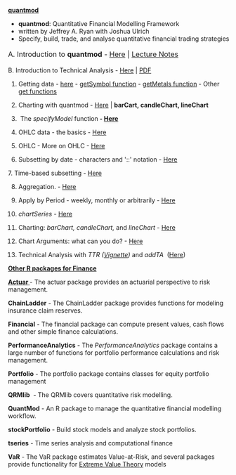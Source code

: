 <span style="text-decoration:underline;"><strong>quantmod</strong></span>
<ul>
	<li><strong>quantmod</strong>: Quantitative Financial Modelling Framework</li>
	<li>written by Jeffrey A. Ryan with Joshua Ulrich</li>
	<li>Specify, build, trade, and analyse quantitative financial trading strategies</li>
</ul>
<span style="line-height:1.714285714;font-size:1rem;">A. Introduction to <strong>quantmod</strong> - <a href="https://dl.dropboxusercontent.com/u/6044937/FinMath/qm00A-intro_quantmod.html" target="_blank">Here</a> | <a href="https://4310b1a9-a-a8fb2076-s-sites.googlegroups.com/a/r-programming.org/home/files/quantmod.pdf?attachauth=ANoY7cquYrvKLA6dYva43VdMY45ATED_V0p5hz4UrxNTk0du9rKRkSw_PjMqfeTFaHmz0565xARRkeHqF8nIsmj1mCGQJBPEw5rj9e6u2TTrVvrcsmfXQ594nbJ7PRyZUdoxL4ciHDJc6qPDlOhaYPLGUAGxDRMjNkcaKQnEMYLxJTJh8geuQWNvhvOTQatfN-kgGpTpLe6Sr-mlCCFcMKKjLezl6jzFGg%3D%3D&attredirects=0" target="_blank">Lecture Notes</a></span>

B. Introduction to Technical Analysis - <a href="https://dl.dropboxusercontent.com/u/6044937/FinMath/qm00b-TechnicalAnalysis.html" target="_blank">Here</a> | <a href="https://dl.dropboxusercontent.com/u/6044937/Finance%20FERM/TechnicalAnalysis.pdf" target="_blank">PDF</a>

1. Getting data - <a href="https://dl.dropboxusercontent.com/u/6044937/FinMath/qm01-getting%20data.html" target="_blank">here</a> - <a href="https://dl.dropboxusercontent.com/u/6044937/FinMath/qm01-getsymbol.html" target="_blank">getSymbol function</a> - <a href="https://dl.dropboxusercontent.com/u/6044937/FinMath/qm01-getMetals.html" target="_blank">getMetals function</a> - Other <a href="https://dl.dropboxusercontent.com/u/6044937/FinMath/qm01-getDividends.html" target="_blank">get functions</a>

2. Charting with quantmod - <a href="https://dl.dropboxusercontent.com/u/6044937/FinMath/qm02-Charting.html" target="_blank">Here</a> | <strong>barCart, candleChart, lineChart</strong>

3.  The <em>specifyModel </em>function<b> - <a href="https://dl.dropboxusercontent.com/u/6044937/FinMath/qm03-specifyModel.pdf" target="_blank">Here</a></b>

4. OHLC data - the basics - <a href="https://dl.dropboxusercontent.com/u/6044937/FinMath/qm04-OHLC.html" target="_blank">Here</a>

5. OHLC - More on OHLC - <a href="https://dl.dropboxusercontent.com/u/6044937/FinMath/qm05-MoreonOHLC.html" target="_blank">Here</a>

6. Subsetting by date - characters and '::' notation - <a href="https://dl.dropboxusercontent.com/u/6044937/FinMath/qm06-xts.html" target="_blank">Here</a>

7. Time-based subsetting - <a href="https://dl.dropboxusercontent.com/u/6044937/FinMath/qm07-TimebasedSubsetting.html" target="_blank">Here</a>

8. Aggregation. - <a href="https://dl.dropboxusercontent.com/u/6044937/FinMath/qm08-TimeScales.html" target="_blank">Here</a>

9. Apply by Period - weekly, monthly or arbitrarily - <a href="https://dl.dropboxusercontent.com/u/6044937/FinMath/qm09-ApplyByPeriod.html" target="_blank">Here</a>

10. <em>chartSeries - </em><a href="https://dl.dropboxusercontent.com/u/6044937/FinMath/qm10-chartSeries.html" target="_blank">Here</a>

11. Charting: <em>barChart, candleChart,</em> and <em>lineChart</em> - <a href="https://dl.dropboxusercontent.com/u/6044937/FinMath/qm11-Charting.html" target="_blank">Here</a>

12. Chart Arguments: what can you do? - <a href="https://dl.dropboxusercontent.com/u/6044937/FinMath/qm12.pdf" target="_blank">Here</a>

13. Technical Analysis with <em>TTR (<a href="http://cran.r-project.org/web/packages/TTR/TTR.pdf" target="_blank">Vignette</a>)</em> and <em>addTA  </em>(<a href="http://stackoverflow.com/questions/20192913/how-to-create-a-technical-indicator-in-quantmod-package" target="_blank">Here</a>)

<span style="text-decoration:underline;"><strong>Other R packages for Finance</strong></span>

<strong><a href="http://irishrproject.pbworks.com/w/page/58368867/actuar%20(package)">Actuar </a></strong>- The actuar package provides an actuarial perspective to risk management.

<strong>ChainLadder</strong> - The ChainLadder package provides functions for modeling insurance claim reserves.

<strong>Financial</strong> - The financial package can compute present values, cash flows and other simple finance calculations.

<strong>PerformanceAnalytics</strong> - The <em>PerformanceAnalytics</em> package contains a large number of functions for portfolio performance calculations and risk management.

<strong>Portfolio</strong> - The portfolio package contains classes for equity portfolio management

<strong>QRMlib</strong>  - The QRMlib covers quantitative risk modelling.

<strong>QuantMod</strong> - An R package to manage the quantitative financial modelling workflow.

<strong>stockPortfolio</strong> - Build stock models and analyze stock portfolios.

<strong>tseries</strong> - Time series analysis and computational finance

<strong>VaR</strong> - The VaR package estimates Value-at-Risk, and several packages provide functionality for <a href="http://irishrproject.pbworks.com/w/page/30903018/Extreme%20Value%20Theory">Extreme Value Theory</a> models
